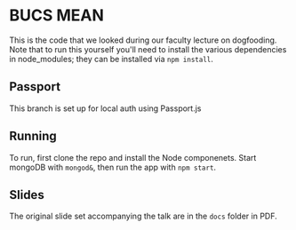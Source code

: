 # BUCS MEAN
This is the code that we looked during our faculty lecture on dogfooding. Note that to run this yourself you'll need to install the various dependencies in node_modules; they can be installed via `npm install`.
## Passport
This branch is set up for local auth using Passport.js
## Running
To run, first clone the repo and install the Node componenets. Start mongoDB with `mongod&`, then run the app with `npm start`.
## Slides
The original slide set accompanying the talk are in the `docs` folder in PDF.